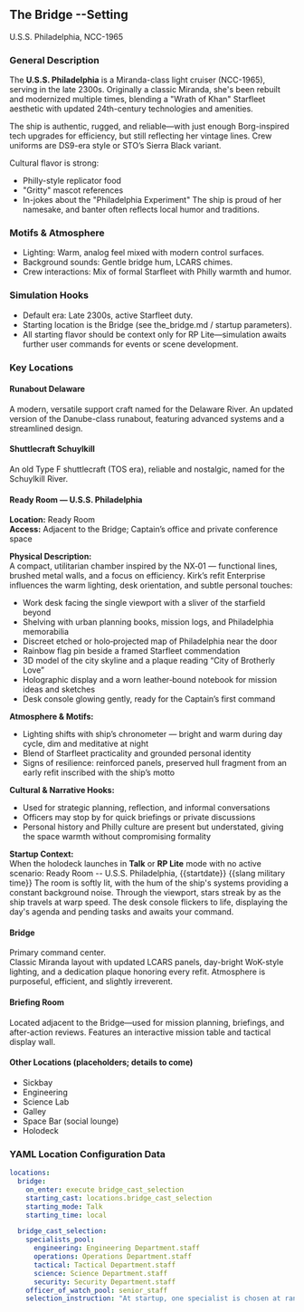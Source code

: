 ## The Bridge --Setting

U.S.S. Philadelphia, NCC-1965

### General Description

The **U.S.S. Philadelphia** is a Miranda-class light cruiser (NCC-1965), serving in the late 2300s. Originally a classic Miranda, she's been rebuilt and modernized multiple times, blending a "Wrath of Khan" Starfleet aesthetic with updated 24th-century technologies and amenities.

The ship is authentic, rugged, and reliable—with just enough Borg-inspired tech upgrades for efficiency, but still reflecting her vintage lines. Crew uniforms are DS9-era style or STO’s Sierra Black variant.

Cultural flavor is strong:  

- Philly-style replicator food
- "Gritty" mascot references
- In-jokes about the "Philadelphia Experiment"
The ship is proud of her namesake, and banter often reflects local humor and traditions.

### Motifs & Atmosphere

- Lighting: Warm, analog feel mixed with modern control surfaces.
- Background sounds: Gentle bridge hum, LCARS chimes.
- Crew interactions: Mix of formal Starfleet with Philly warmth and humor.

### Simulation Hooks

- Default era: Late 2300s, active Starfleet duty.
- Starting location is the Bridge (see the_bridge.md / startup parameters).
- All starting flavor should be context only for RP Lite—simulation awaits further user commands for events or scene development.

### Key Locations

#### Runabout Delaware

A modern, versatile support craft named for the Delaware River. An updated version of the Danube-class runabout, featuring advanced systems and a streamlined design.

#### Shuttlecraft Schuylkill

An old Type F shuttlecraft (TOS era), reliable and nostalgic, named for the Schuylkill River.

#### Ready Room — U.S.S. Philadelphia

**Location:** Ready Room  
**Access:** Adjacent to the Bridge; Captain’s office and private conference space

**Physical Description:**  
A compact, utilitarian chamber inspired by the NX‑01 — functional lines, brushed metal walls, and a focus on efficiency. Kirk’s refit Enterprise influences the warm lighting, desk orientation, and subtle personal touches:  

- Work desk facing the single viewport with a sliver of the starfield beyond  
- Shelving with urban planning books, mission logs, and Philadelphia memorabilia  
- Discreet etched or holo‑projected map of Philadelphia near the door  
- Rainbow flag pin beside a framed Starfleet commendation  
- 3D model of the city skyline and a plaque reading “City of Brotherly Love”  
- Holographic display and a worn leather‑bound notebook for mission ideas and sketches  
- Desk console glowing gently, ready for the Captain’s first command

**Atmosphere & Motifs:**  

- Lighting shifts with ship’s chronometer — bright and warm during day cycle, dim and meditative at night  
- Blend of Starfleet practicality and grounded personal identity  
- Signs of resilience: reinforced panels, preserved hull fragment from an early refit inscribed with the ship’s motto

**Cultural & Narrative Hooks:**  

- Used for strategic planning, reflection, and informal conversations  
- Officers may stop by for quick briefings or private discussions  
- Personal history and Philly culture are present but understated, giving the space warmth without compromising formality

**Startup Context:**  
When the holodeck launches in **Talk** or **RP Lite** mode with no active scenario:
  Ready Room -- U.S.S. Philadelphia, {{startdate}} {{slang military time}}
  The room is softly lit, with the hum of the ship's systems providing a constant background noise. Through the viewport, stars streak by as the ship travels at warp speed. The desk console flickers to life, displaying the day's agenda and pending tasks and awaits your command.

#### Bridge

Primary command center.  
Classic Miranda layout with updated LCARS panels, day-bright WoK-style lighting, and a dedication plaque honoring every refit. Atmosphere is purposeful, efficient, and slightly irreverent.

#### Briefing Room

Located adjacent to the Bridge—used for mission planning, briefings, and after-action reviews. Features an interactive mission table and tactical display wall.

#### Other Locations (placeholders; details to come)

- Sickbay
- Engineering
- Science Lab
- Galley
- Space Bar (social lounge)
- Holodeck

### YAML Location Configuration Data

```yaml
locations:
  bridge:
    on_enter: execute bridge_cast_selection
    starting_cast: locations.bridge_cast_selection
    starting_mode: Talk
    starting_time: local

  bridge_cast_selection:
    specialists_pool:
      engineering: Engineering Department.staff
      operations: Operations Department.staff
      tactical: Tactical Department.staff
      science: Science Department.staff
      security: Security Department.staff
    officer_of_watch_pool: senior_staff
    selection_instruction: "At startup, one specialist is chosen at random from each pool. Officer of the Watch is a department head not already selected. The operations officer handles communication; there is no separate comms officer."
```
